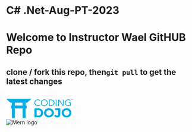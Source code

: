 # C# .Net-Aug-PT-2023

# Welcome to Instructor Wael GitHUB Repo
 

## clone / fork this repo, then`git pull` to get the latest changes

<br />

<img src="https://github.com/Alaa-1/git_assets/blob/602d3adae821af29d428f7d6b2a83de4d276a71c/codingDojoHr.png" alt="Coding Dojo Logo" width="180">

<br />

<img src="https://github.com/Alaa-1/git_assets/blob/602d3adae821af29d428f7d6b2a83de4d276a71c/MERN-logo-white.jpg](https://wakeupandcode.com/wp-content/uploads/2019/03/C.NET_-1024x384-1.png)https://wakeupandcode.com/wp-content/uploads/2019/03/C.NET_-1024x384-1.png" alt="Mern logo" width="180">
